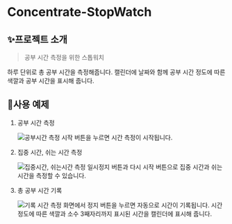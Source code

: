 # Concentrate-StopWatch

## ✨프로젝트 소개

> 공부 시간 측정을 위한 스톱워치

하루 단위로 총 공부 시간을 측정해줍니다. 캘린더에 날짜와 함께 공부 시간 정도에 따른 색깔과 공부 시간을 표시해 줍니다.

## 📄사용 예제

1. 공부 시간 측정

   ![공부시간 측정](https://user-images.githubusercontent.com/72698829/204723200-6d9d2a14-ba54-4f74-b129-d8fc07e56b5d.gif)
   시작 버튼을 누르면 시간 측정이 시작됩니다.

2. 집중 시간, 쉬는 시간 측정

   ![집중시간, 쉬는시간 측정](https://user-images.githubusercontent.com/72698829/204723217-767e26ee-19ce-4447-8712-6036db8b6906.gif)
   일시정지 버튼과 다시 시작 버튼으로 집중 시간과 쉬는 시간을 측정할 수 있습니다.

3. 총 공부 시간 기록

   ![기록](https://user-images.githubusercontent.com/72698829/204727742-7f86391d-2056-4663-9942-8110bcebfd04.jpg)
   시간 측정 화면에서 정지 버튼을 누르면 자동으로 시간이 기록됩니다. 시간 정도에 따른 색깔과 소수 3째자리까지 표시된 시간을 캘린더에 표시해 줍니다.
